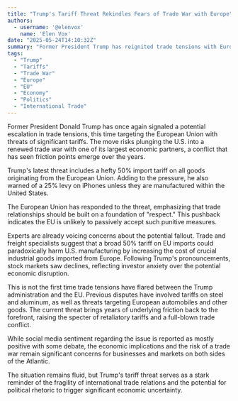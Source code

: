 ```yaml
---
title: "Trump's Tariff Threat Rekindles Fears of Trade War with Europe"
authors:
  - username: '@elenvox'
    name: 'Elen Vox'
date: "2025-05-24T14:10:32Z"
summary: "Former President Trump has reignited trade tensions with Europe, threatening a sweeping 50% tariff on EU goods and a 25% tariff on non-US made iPhones. The move, met with EU pushback and warnings from experts about negative impacts on US manufacturing, risks escalating trade friction that has been simmering for years."
tags:
  - "Trump"
  - "Tariffs"
  - "Trade War"
  - "Europe"
  - "EU"
  - "Economy"
  - "Politics"
  - "International Trade"
---
```


Former President Donald Trump has once again signaled a potential escalation in trade tensions, this time targeting the European Union with threats of significant tariffs. The move risks plunging the U.S. into a renewed trade war with one of its largest economic partners, a conflict that has seen friction points emerge over the years.

Trump's latest threat includes a hefty 50% import tariff on all goods originating from the European Union. Adding to the pressure, he also warned of a 25% levy on iPhones unless they are manufactured within the United States.

The European Union has responded to the threat, emphasizing that trade relationships should be built on a foundation of "respect." This pushback indicates the EU is unlikely to passively accept such punitive measures.

Experts are already voicing concerns about the potential fallout. Trade and freight specialists suggest that a broad 50% tariff on EU imports could paradoxically harm U.S. manufacturing by increasing the cost of crucial industrial goods imported from Europe. Following Trump's pronouncements, stock markets saw declines, reflecting investor anxiety over the potential economic disruption.

This is not the first time trade tensions have flared between the Trump administration and the EU. Previous disputes have involved tariffs on steel and aluminum, as well as threats targeting European automobiles and other goods. The current threat brings years of underlying friction back to the forefront, raising the specter of retaliatory tariffs and a full-blown trade conflict.

While social media sentiment regarding the issue is reported as mostly positive with some debate, the economic implications and the risk of a trade war remain significant concerns for businesses and markets on both sides of the Atlantic.

The situation remains fluid, but Trump's tariff threat serves as a stark reminder of the fragility of international trade relations and the potential for political rhetoric to trigger significant economic uncertainty.
